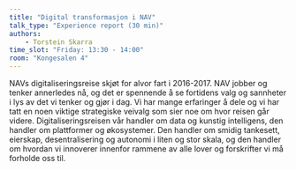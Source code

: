 ```yaml
---
title: "Digital transformasjon i NAV"
talk_type: "Experience report (30 min)"
authors:
    - Torstein Skarra
time_slot: "Friday: 13:30 - 14:00"
room: "Kongesalen 4"
---
```

NAVs digitaliseringsreise skjøt for alvor fart i 2016-2017. NAV jobber og tenker annerledes nå, og det er spennende å se fortidens valg og sannheter i lys av det vi tenker og gjør i dag. Vi har mange erfaringer å dele og vi har tatt en noen viktige strategiske veivalg som sier noe om hvor reisen går videre. Digitaliseringsreisen vår handler om data og kunstig intelligens, den handler om plattformer og økosystemer. Den handler om smidig tankesett, eierskap, desentralisering og autonomi i liten og stor skala, og den handler om hvordan vi innoverer innenfor rammene av alle lover og forskrifter vi må forholde oss til.
